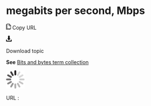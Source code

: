 # megabits per second, Mbps

![Copy URL](media/megabits-per-second/Copy.png)
Copy URL

![Download](media/megabits-per-second/Download.png)

Download topic

**See** [Bits and bytes term collection](https://worldready.cloudapp.net/Styleguide/Read?id=2700&topicid=26920)

![In progress](media/megabits-per-second/activity-large.gif)

URL :
